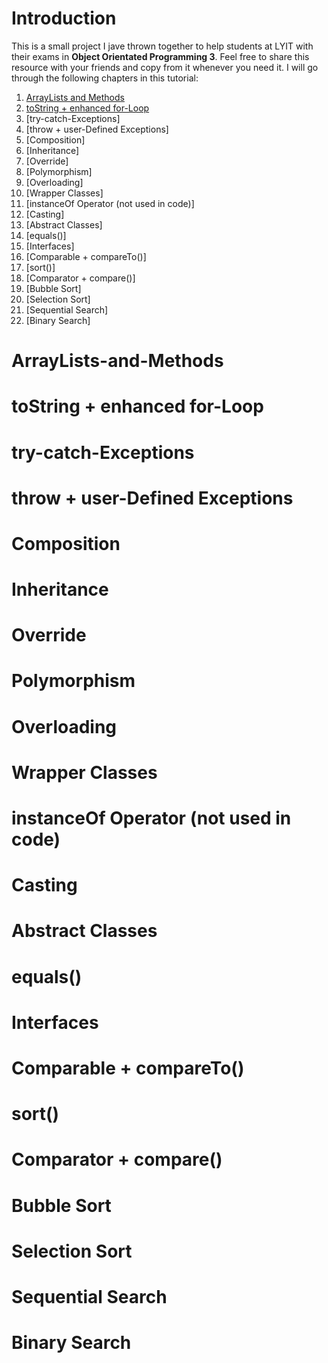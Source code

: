 
# Introduction

This is a small project I jave thrown together to help students at LYIT with their exams in **Object Orientated Programming 3**. Feel free to share this resource with your friends and copy from it whenever you need it. I will go through the following chapters in this tutorial:
1.  [ArrayLists and Methods](#arraylists-and-methods)
2.  [toString + enhanced for-Loop](#tostring-+-enhanced-for-loop)
3.  [try-catch-Exceptions]
4.  [throw + user-Defined Exceptions]
5.  [Composition]
6.  [Inheritance]
7.  [Override]
8.  [Polymorphism]
9.  [Overloading]
10. [Wrapper Classes]
11. [instanceOf Operator (not used in code)]
12. [Casting]
13. [Abstract Classes]
14. [equals()]
15. [Interfaces]
16. [Comparable + compareTo()]
17. [sort()]
18. [Comparator + compare()]
19. [Bubble Sort]
20. [Selection Sort]
21. [Sequential Search]
22. [Binary Search]

# ArrayLists-and-Methods

# toString + enhanced for-Loop

# try-catch-Exceptions

# throw + user-Defined Exceptions

# Composition

# Inheritance

# Override 

# Polymorphism

# Overloading

# Wrapper Classes

# instanceOf Operator (not used in code)

# Casting

# Abstract Classes

# equals()

# Interfaces

# Comparable + compareTo()

# sort()

# Comparator + compare()

# Bubble Sort

# Selection Sort

# Sequential Search

# Binary Search
